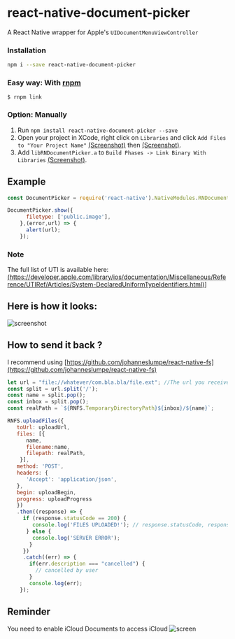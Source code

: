 # react-native-document-picker

A React Native wrapper for Apple's ``UIDocumentMenuViewController``

### Installation

```bash
npm i --save react-native-document-picker
```

### Easy way: With [rnpm](https://github.com/rnpm/rnpm)

`$ rnpm link`

### Option: Manually

1. Run `npm install react-native-document-picker --save`
2. Open your project in XCode, right click on `Libraries` and click `Add
   Files to "Your Project Name"` [(Screenshot)](http://url.brentvatne.ca/jQp8) then [(Screenshot)](http://url.brentvatne.ca/1gqUD).
3. Add `libRNDocumentPicker.a` to `Build Phases -> Link Binary With Libraries`
   [(Screenshot)](http://url.brentvatne.ca/17Xfe).





## Example
```javascript
const DocumentPicker = require('react-native').NativeModules.RNDocumentPicker;

DocumentPicker.show({
      filetype: ['public.image'],
    },(error,url) => {
      alert(url);
    });

```

### Note
The full list of UTI is available here:
[(https://developer.apple.com/library/ios/documentation/Miscellaneous/Reference/UTIRef/Articles/System-DeclaredUniformTypeIdentifiers.html)](https://developer.apple.com/library/ios/documentation/Miscellaneous/Reference/UTIRef/Articles/System-DeclaredUniformTypeIdentifiers.html
)]

## Here is how it looks:
![screenshot](http://i.stack.imgur.com/dv0iQ.png)


## How to send it back ?

I recommend using [https://github.com/johanneslumpe/react-native-fs](https://github.com/johanneslumpe/react-native-fs)

```javascript
let url = "file://whatever/com.bla.bla/file.ext"; //The url you received from the DocumentPicker
const split = url.split('/');
const name = split.pop();
const inbox = split.pop();
const realPath = `${RNFS.TemporaryDirectoryPath}${inbox}/${name}`;

RNFS.uploadFiles({
   toUrl: uploadUrl,
   files: [{
      name,
      filename:name,
      filepath: realPath,
    }],
   method: 'POST',
   headers: {
      'Accept': 'application/json',
   },
   begin: uploadBegin,
   progress: uploadProgress
   })
   .then((response) => {
     if (response.statusCode == 200) {
        console.log('FILES UPLOADED!'); // response.statusCode, response.headers, response.body
      } else {
        console.log('SERVER ERROR');
       }
     })
     .catch((err) => {
       if(err.description === "cancelled") {
         // cancelled by user
       }
       console.log(err);
    });
```
## Reminder

You need to enable iCloud Documents to access iCloud 
![screen](https://313e5987718b346aaf83-f5e825270f29a84f7881423410384342.ssl.cf1.rackcdn.com/1411920674-enable-icloud-drive.png)
